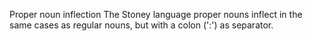 Proper noun inflection
The Stoney language proper nouns inflect in the same cases as regular
nouns, but with a colon (':') as separator.



